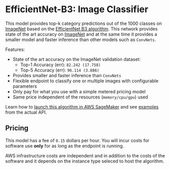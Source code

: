 # EfficientNet-B3: Image Classifier

This model provides top-k category predictions out of the 1000 classes on [ImageNet](http://www.image-net.org) based on the [EfficientNet B3 algorithm](http://proceedings.mlr.press/v97/tan19a/tan19a.pdf).
This network provides state of the art accuracy on [ImageNet](http://www.image-net.org) and at the same time it provides a smaller model and faster inference than other models such as `ConvNets`.

Features:

- State of the art accuracy on the ImageNet validation dataset:
    - Top-1 Accuracy (err): `82.242 (17.758)`
    - Top-5 Accuracy (err): `96.114 (3.886)`
- Provides smaller and faster inference than `ConvNets`
- Flexible endpoint to classify one or multiple images with configurable parameters
- Only pay for what you use with a simple metered pricing model
- Same price independent of the resources (`memory/cpu/gpu`) used

Learn how to [launch this algorithm in AWS SageMaker](/models/efficientnet-b3/getting-started)
and see [examples](/models/efficientnet-b3/examples) from the actual API.

## Pricing

This model has a fee of `0.15` dollars per hour.
You will incur costs for software use **only** for as long as the endpoint is running.

AWS infrastructure costs are independent and in addition to the costs of the software
and it depends on the instance type seleced to host the algorithm.
